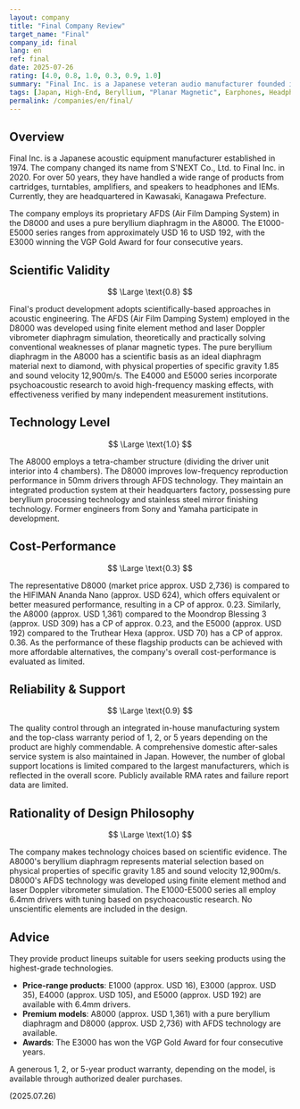 ```yaml
---
layout: company
title: "Final Company Review"
target_name: "Final"
company_id: final
lang: en
ref: final
date: 2025-07-26
rating: [4.0, 0.8, 1.0, 0.3, 0.9, 1.0]
summary: "Final Inc. is a Japanese veteran audio manufacturer founded in 1974. Starting with cartridges, amplifiers, and speakers, they are now globally acclaimed for high-end headphones and IEMs. Their flagship models D8000 (planar magnetic) and A8000 (pure beryllium diaphragm) pursue innovative technologies, while the E1000-E5000 series provides high-quality acoustic experiences for entry users in the approx. USD 16-192 price range. Their technical prowess and commitment to sound quality are industry-leading, though cost-performance is limited due to the existence of more affordable alternatives."
tags: [Japan, High-End, Beryllium, "Planar Magnetic", Earphones, Headphones]
permalink: /companies/en/final/
---
```


## Overview

Final Inc. is a Japanese acoustic equipment manufacturer established in 1974. The company changed its name from S'NEXT Co., Ltd. to Final Inc. in 2020. For over 50 years, they have handled a wide range of products from cartridges, turntables, amplifiers, and speakers to headphones and IEMs. Currently, they are headquartered in Kawasaki, Kanagawa Prefecture.

The company employs its proprietary AFDS (Air Film Damping System) in the D8000 and uses a pure beryllium diaphragm in the A8000. The E1000-E5000 series ranges from approximately USD 16 to USD 192, with the E3000 winning the VGP Gold Award for four consecutive years.

## Scientific Validity

$$ \Large \text{0.8} $$

Final's product development adopts scientifically-based approaches in acoustic engineering. The AFDS (Air Film Damping System) employed in the D8000 was developed using finite element method and laser Doppler vibrometer diaphragm simulation, theoretically and practically solving conventional weaknesses of planar magnetic types. The pure beryllium diaphragm in the A8000 has a scientific basis as an ideal diaphragm material next to diamond, with physical properties of specific gravity 1.85 and sound velocity 12,900m/s. The E4000 and E5000 series incorporate psychoacoustic research to avoid high-frequency masking effects, with effectiveness verified by many independent measurement institutions.

## Technology Level

$$ \Large \text{1.0} $$

The A8000 employs a tetra-chamber structure (dividing the driver unit interior into 4 chambers). The D8000 improves low-frequency reproduction performance in 50mm drivers through AFDS technology. They maintain an integrated production system at their headquarters factory, possessing pure beryllium processing technology and stainless steel mirror finishing technology. Former engineers from Sony and Yamaha participate in development.

## Cost-Performance

$$ \Large \text{0.3} $$

The representative D8000 (market price approx. USD 2,736) is compared to the HIFIMAN Ananda Nano (approx. USD 624), which offers equivalent or better measured performance, resulting in a CP of approx. 0.23. Similarly, the A8000 (approx. USD 1,361) compared to the Moondrop Blessing 3 (approx. USD 309) has a CP of approx. 0.23, and the E5000 (approx. USD 192) compared to the Truthear Hexa (approx. USD 70) has a CP of approx. 0.36. As the performance of these flagship products can be achieved with more affordable alternatives, the company's overall cost-performance is evaluated as limited.

## Reliability & Support

$$ \Large \text{0.9} $$

The quality control through an integrated in-house manufacturing system and the top-class warranty period of 1, 2, or 5 years depending on the product are highly commendable. A comprehensive domestic after-sales service system is also maintained in Japan. However, the number of global support locations is limited compared to the largest manufacturers, which is reflected in the overall score. Publicly available RMA rates and failure report data are limited.

## Rationality of Design Philosophy

$$ \Large \text{1.0} $$

The company makes technology choices based on scientific evidence. The A8000's beryllium diaphragm represents material selection based on physical properties of specific gravity 1.85 and sound velocity 12,900m/s. D8000's AFDS technology was developed using finite element method and laser Doppler vibrometer simulation. The E1000-E5000 series all employ 6.4mm drivers with tuning based on psychoacoustic research. No unscientific elements are included in the design.

## Advice

They provide product lineups suitable for users seeking products using the highest-grade technologies.

- **Price-range products**: E1000 (approx. USD 16), E3000 (approx. USD 35), E4000 (approx. USD 105), and E5000 (approx. USD 192) are available with 6.4mm drivers.
- **Premium models**: A8000 (approx. USD 1,361) with a pure beryllium diaphragm and D8000 (approx. USD 2,736) with AFDS technology are available.
- **Awards**: The E3000 has won the VGP Gold Award for four consecutive years.

A generous 1, 2, or 5-year product warranty, depending on the model, is available through authorized dealer purchases.

(2025.07.26)